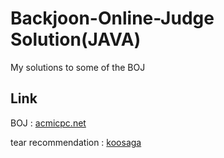 # Backjoon-Online-Judge Solution(JAVA)
My solutions to some of the BOJ

## Link
BOJ : [acmicpc.net](https://www.acmicpc.net)

tear recommendation : [koosaga](https://koosaga.oj.uz)
